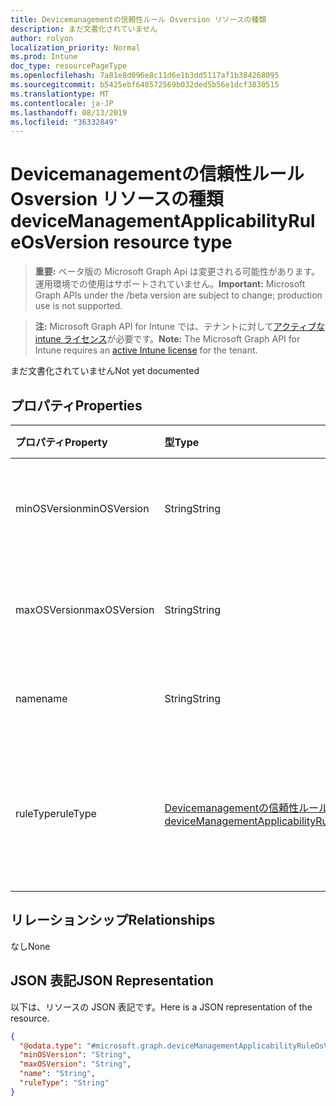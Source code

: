 ```yaml
---
title: Devicemanagementの信頼性ルール Osversion リソースの種類
description: まだ文書化されていません
author: rolyon
localization_priority: Normal
ms.prod: Intune
doc_type: resourcePageType
ms.openlocfilehash: 7a81e8d096e8c11d6e1b3dd5117af1b384268095
ms.sourcegitcommit: b5425ebf648572569b032ded5b56e1dcf3830515
ms.translationtype: MT
ms.contentlocale: ja-JP
ms.lasthandoff: 08/13/2019
ms.locfileid: "36332849"
---
```

# <a name="devicemanagementapplicabilityruleosversion-resource-type"></a><span data-ttu-id="dcde2-103">Devicemanagementの信頼性ルール Osversion リソースの種類</span><span class="sxs-lookup"><span data-stu-id="dcde2-103">deviceManagementApplicabilityRuleOsVersion resource type</span></span>

> <span data-ttu-id="dcde2-104">**重要:** ベータ版の Microsoft Graph Api は変更される可能性があります。運用環境での使用はサポートされていません。</span><span class="sxs-lookup"><span data-stu-id="dcde2-104">**Important:** Microsoft Graph APIs under the /beta version are subject to change; production use is not supported.</span></span>

> <span data-ttu-id="dcde2-105">**注:** Microsoft Graph API for Intune では、テナントに対して[アクティブな intune ライセンス](https://go.microsoft.com/fwlink/?linkid=839381)が必要です。</span><span class="sxs-lookup"><span data-stu-id="dcde2-105">**Note:** The Microsoft Graph API for Intune requires an [active Intune license](https://go.microsoft.com/fwlink/?linkid=839381) for the tenant.</span></span>

<span data-ttu-id="dcde2-106">まだ文書化されていません</span><span class="sxs-lookup"><span data-stu-id="dcde2-106">Not yet documented</span></span>

## <a name="properties"></a><span data-ttu-id="dcde2-107">プロパティ</span><span class="sxs-lookup"><span data-stu-id="dcde2-107">Properties</span></span>
|<span data-ttu-id="dcde2-108">プロパティ</span><span class="sxs-lookup"><span data-stu-id="dcde2-108">Property</span></span>|<span data-ttu-id="dcde2-109">型</span><span class="sxs-lookup"><span data-stu-id="dcde2-109">Type</span></span>|<span data-ttu-id="dcde2-110">説明</span><span class="sxs-lookup"><span data-stu-id="dcde2-110">Description</span></span>|
|:---|:---|:---|
|<span data-ttu-id="dcde2-111">minOSVersion</span><span class="sxs-lookup"><span data-stu-id="dcde2-111">minOSVersion</span></span>|<span data-ttu-id="dcde2-112">String</span><span class="sxs-lookup"><span data-stu-id="dcde2-112">String</span></span>|<span data-ttu-id="dcde2-113">適用ルールの最小 OS バージョン。</span><span class="sxs-lookup"><span data-stu-id="dcde2-113">Min OS version for Applicability Rule.</span></span>|
|<span data-ttu-id="dcde2-114">maxOSVersion</span><span class="sxs-lookup"><span data-stu-id="dcde2-114">maxOSVersion</span></span>|<span data-ttu-id="dcde2-115">String</span><span class="sxs-lookup"><span data-stu-id="dcde2-115">String</span></span>|<span data-ttu-id="dcde2-116">適用ルールの最大 OS バージョン。</span><span class="sxs-lookup"><span data-stu-id="dcde2-116">Max OS version for Applicability Rule.</span></span>|
|<span data-ttu-id="dcde2-117">name</span><span class="sxs-lookup"><span data-stu-id="dcde2-117">name</span></span>|<span data-ttu-id="dcde2-118">String</span><span class="sxs-lookup"><span data-stu-id="dcde2-118">String</span></span>|<span data-ttu-id="dcde2-119">オブジェクトの名前を指定します。</span><span class="sxs-lookup"><span data-stu-id="dcde2-119">Name for object.</span></span>|
|<span data-ttu-id="dcde2-120">ruleType</span><span class="sxs-lookup"><span data-stu-id="dcde2-120">ruleType</span></span>|[<span data-ttu-id="dcde2-121">Devicemanagementの信頼性ルールの種類</span><span class="sxs-lookup"><span data-stu-id="dcde2-121">deviceManagementApplicabilityRuleType</span></span>](../resources/intune-deviceconfig-devicemanagementapplicabilityruletype.md)|<span data-ttu-id="dcde2-122">適用性ルールの種類。</span><span class="sxs-lookup"><span data-stu-id="dcde2-122">Applicability Rule type.</span></span> <span data-ttu-id="dcde2-123">可能な値: `include`、`exclude`。</span><span class="sxs-lookup"><span data-stu-id="dcde2-123">Possible values are: `include`, `exclude`.</span></span>|

## <a name="relationships"></a><span data-ttu-id="dcde2-124">リレーションシップ</span><span class="sxs-lookup"><span data-stu-id="dcde2-124">Relationships</span></span>
<span data-ttu-id="dcde2-125">なし</span><span class="sxs-lookup"><span data-stu-id="dcde2-125">None</span></span>

## <a name="json-representation"></a><span data-ttu-id="dcde2-126">JSON 表記</span><span class="sxs-lookup"><span data-stu-id="dcde2-126">JSON Representation</span></span>
<span data-ttu-id="dcde2-127">以下は、リソースの JSON 表記です。</span><span class="sxs-lookup"><span data-stu-id="dcde2-127">Here is a JSON representation of the resource.</span></span>
<!-- {
  "blockType": "resource",
  "@odata.type": "microsoft.graph.deviceManagementApplicabilityRuleOsVersion"
}
-->
``` json
{
  "@odata.type": "#microsoft.graph.deviceManagementApplicabilityRuleOsVersion",
  "minOSVersion": "String",
  "maxOSVersion": "String",
  "name": "String",
  "ruleType": "String"
}
```




